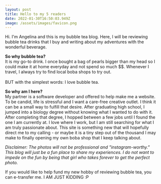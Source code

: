 ```yaml
---
layout: post
title: Hello to my 5 readers
date: 2022-01-30T16:50:03.949Z
image: /assets/images/favicon.png
---
```

Hi. I'm Angelina and this is my bubble tea blog. Here, I will be reviewing bubble tea drinks that I buy and writing about my adventures with the wonderful beverage.

**So why bubble tea?**\
It is my go-to drink. I once bought a bag of pearls bigger than my head so I could make it at home everyday and not spend so much $$. Whenever I travel, I always try to find local boba shops to try out.\
\
BUT with the simplest words: I love bubble tea.

**So why am I here?**\
My partner is a software developer and offered to help make me a website. To be candid, life is stressful and I want a care-free creative outlet. I think it can be a small way to fulfill that desire. After graduating high school, I jumped into a biology degree without knowing what I wanted to do with it. After completing that degree, I hopped between a few jobs until I found the one I am currently at. I love where I work, but I am still searching for what I am truly passionate about. This site is something new that will hopefully direct me to my calling - or maybe it is a tiny step out of the thousand I may make to finally opening my own boba shop that I keep talking about.

*Disclaimer: The photos will not be professional and "instagram-worthy." This blog will just be a fun place to share my experiences. I do not want to impede on the fun by being that girl who takes forever to get the perfect photo.*

If you would like to help fund my new hobby of reviewing bubble tea, you can e-transfer me. I AM JUST KIDDING :P
